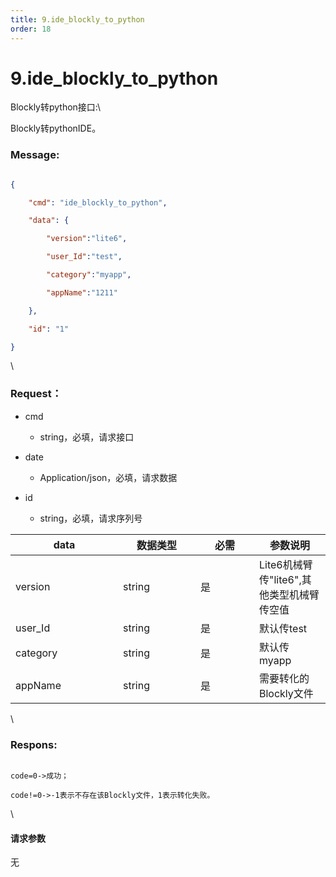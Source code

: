 ```yaml
---
title: 9.ide_blockly_to_python
order: 18
---
```

# 9.ide\_blockly\_to\_python



 



Blockly转python接口:\

Blockly转pythonIDE。



### Message:  



```json

{

    "cmd": "ide_blockly_to_python",

    "data": {

        "version":"lite6",

        "user_Id":"test",

        "category":"myapp",

        "appName":"1211"

    },

    "id": "1"

}

```



\





### Request：    



* cmd

  * string，必填，请求接口

* date

  * Application/json，必填，请求数据

* id

  * string，必填，请求序列号



<table><thead><tr><th width="156">data</th><th width="108">数据类型</th><th width="78">必需</th><th>参数说明</th></tr></thead><tbody><tr><td>version</td><td>string</td><td>是</td><td>Lite6机械臂传"lite6",其他类型机械臂传空值</td></tr><tr><td>user_Id</td><td>string</td><td>是</td><td>默认传test</td></tr><tr><td>category</td><td>string</td><td>是</td><td>默认传myapp</td></tr><tr><td>appName</td><td>string</td><td>是</td><td>需要转化的Blockly文件</td></tr></tbody></table>



\





### Respons:     



```

code=0->成功；

code!=0->-1表示不存在该Blockly文件，1表示转化失败。

```



\





#### 请求参数



无
